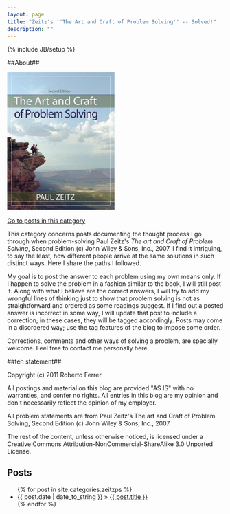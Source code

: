```yaml
---
layout: page
title: "Zeitz's ''The Art and Craft of Problem Solving'' -- Solved!"
description: ""
---
```

{% include JB/setup %}



##About##

<img src="/assets/images/artandcraftbook.png" alt="Book cover" width="250">

[Go to posts in this category](/about-cat-zeitzps.html#Posts-ref-zeitzps)

This category concerns posts documenting the thought process I go through
when problem-solving Paul Zeitz's _The art and Craft of 
Problem Solving_, Second Edition (c) John Wiley & Sons, Inc., 2007.
I find it intriguing, to say the least, how different people arrive at
the same solutions in such distinct ways. Here I share the paths I followed.

My goal is to post the answer to each problem using my own means only.
If I happen to solve the problem in a 
fashion similar to the book, I will still post it. Along with what I believe
are the correct answers, I will try to add my wrongful lines of thinking 
just to show that problem solving is not as straightforward and ordered as 
some readings suggest. If I find out a posted 
answer is incorrect in some way, I will update that post to include a 
correction; in these cases, they will be tagged accordingly. Posts may 
come in a disordered way; use the tag features of the 
blog to impose some order.

Corrections, comments and other ways of solving a problem, are specially
welcome. Feel free to contact me personally here.

##teh statement##

Copyright (c) 2011 Roberto Ferrer

All postings and material on this blog are provided "AS IS" with no 
warranties, and confer no rights. All entries in this blog are my 
opinion and don't necessarily reflect the opinion of my employer.

All problem statements are from Paul Zeitz's The art and Craft of 
Problem Solving, Second Edition (c) John Wiley & Sons, Inc., 2007.

The rest of the content, unless otherwise noticed, is licensed under
a Creative Commons Attribution-NonCommercial-ShareAlike 3.0 Unported 
License.

<h2 id="Posts-ref-zeitzps"> Posts </h2>

<ul class="posts">
  {% for post in site.categories.zeitzps %}
    <li><span>{{ post.date | date_to_string }}</span> &raquo; <a href="{{ BASE_PATH }}{{ post.url }}">{{ post.title }}</a></li>
  {% endfor %}
</ul>


